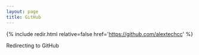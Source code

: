 ```yaml
---
layout: page
title: GitHub
---
```

{% include redir.html relative=false href='https://github.com/alextechcc' %}

Redirecting to GitHub

